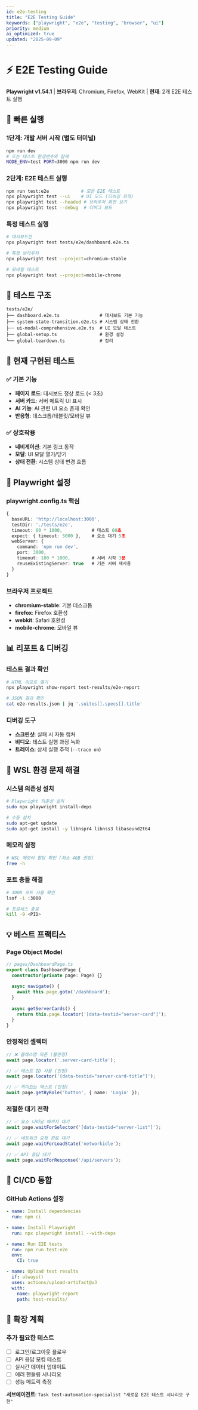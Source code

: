```yaml
---
id: e2e-testing
title: "E2E Testing Guide"
keywords: ["playwright", "e2e", "testing", "browser", "ui"]
priority: medium
ai_optimized: true
updated: "2025-09-09"
---
```


# ⚡ E2E Testing Guide

**Playwright v1.54.1** | **브라우저**: Chromium, Firefox, WebKit | **현재**: 2개 E2E 테스트 실행

## 🚀 빠른 실행

### 1단계: 개발 서버 시작 (별도 터미널)
```bash
npm run dev
# 또는 테스트 환경변수와 함께
NODE_ENV=test PORT=3000 npm run dev
```

### 2단계: E2E 테스트 실행
```bash
npm run test:e2e            # 모든 E2E 테스트
npx playwright test --ui    # UI 모드 (디버깅 최적)
npx playwright test --headed # 브라우저 화면 보기
npx playwright test --debug  # 디버그 모드
```

### 특정 테스트 실행
```bash
# 대시보드만
npx playwright test tests/e2e/dashboard.e2e.ts

# 특정 브라우저
npx playwright test --project=chromium-stable

# 모바일 테스트
npx playwright test --project=mobile-chrome
```

## 📁 테스트 구조

```
tests/e2e/
├── dashboard.e2e.ts               # 대시보드 기본 기능
├── system-state-transition.e2e.ts # 시스템 상태 전환
├── ui-modal-comprehensive.e2e.ts  # UI 모달 테스트
├── global-setup.ts                # 환경 설정
└── global-teardown.ts             # 정리
```

## 🎯 현재 구현된 테스트

### ✅ 기본 기능
- **페이지 로드**: 대시보드 정상 로드 (< 3초)
- **서버 카드**: 서버 메트릭 UI 표시
- **AI 기능**: AI 관련 UI 요소 존재 확인
- **반응형**: 데스크톱/태블릿/모바일 뷰

### ✅ 상호작용
- **네비게이션**: 기본 링크 동작
- **모달**: UI 모달 열기/닫기
- **상태 전환**: 시스템 상태 변경 흐름

## 🔧 Playwright 설정

### playwright.config.ts 핵심
```typescript
{
  baseURL: 'http://localhost:3000',
  testDir: './tests/e2e',
  timeout: 60 * 1000,           # 테스트 60초
  expect: { timeout: 5000 },    # 요소 대기 5초
  webServer: {
    command: 'npm run dev',
    port: 3000,
    timeout: 180 * 1000,        # 서버 시작 3분
    reuseExistingServer: true   # 기존 서버 재사용
  }
}
```

### 브라우저 프로젝트
- **chromium-stable**: 기본 데스크톱
- **firefox**: Firefox 호환성
- **webkit**: Safari 호환성
- **mobile-chrome**: 모바일 뷰

## 📊 리포트 & 디버깅

### 테스트 결과 확인
```bash
# HTML 리포트 열기
npx playwright show-report test-results/e2e-report

# JSON 결과 확인
cat e2e-results.json | jq '.suites[].specs[].title'
```

### 디버깅 도구
- **스크린샷**: 실패 시 자동 캡처
- **비디오**: 테스트 실행 과정 녹화
- **트레이스**: 상세 실행 추적 (`--trace on`)

## 🐛 WSL 환경 문제 해결

### 시스템 의존성 설치
```bash
# Playwright 의존성 설치
sudo npx playwright install-deps

# 수동 설치
sudo apt-get update
sudo apt-get install -y libnspr4 libnss3 libasound2t64
```

### 메모리 설정
```bash
# WSL 메모리 할당 확인 (최소 4GB 권장)
free -h
```

### 포트 충돌 해결
```bash
# 3000 포트 사용 확인
lsof -i :3000

# 프로세스 종료
kill -9 <PID>
```

## 💡 베스트 프랙티스

### Page Object Model
```typescript
// pages/DashboardPage.ts
export class DashboardPage {
  constructor(private page: Page) {}
  
  async navigate() {
    await this.page.goto('/dashboard');
  }
  
  async getServerCards() {
    return this.page.locator('[data-testid="server-card"]');
  }
}
```

### 안정적인 셀렉터
```typescript
// ❌ 클래스명 의존 (불안정)
await page.locator('.server-card-title');

// ✅ 테스트 ID 사용 (안정)
await page.locator('[data-testid="server-card-title"]');

// ✅ 의미있는 텍스트 (안정)
await page.getByRole('button', { name: 'Login' });
```

### 적절한 대기 전략
```typescript
// ✅ 요소 나타날 때까지 대기
await page.waitForSelector('[data-testid="server-list"]');

// ✅ 네트워크 요청 완료 대기
await page.waitForLoadState('networkidle');

// ✅ API 응답 대기
await page.waitForResponse('/api/servers');
```

## 🔄 CI/CD 통합

### GitHub Actions 설정
```yaml
- name: Install dependencies
  run: npm ci

- name: Install Playwright
  run: npx playwright install --with-deps

- name: Run E2E tests
  run: npm run test:e2e
  env:
    CI: true

- name: Upload test results
  if: always()
  uses: actions/upload-artifact@v3
  with:
    name: playwright-report
    path: test-results/
```

## 🎯 확장 계획

### 추가 필요한 테스트
- [ ] 로그인/로그아웃 플로우
- [ ] API 응답 모킹 테스트
- [ ] 실시간 데이터 업데이트
- [ ] 에러 핸들링 시나리오
- [ ] 성능 메트릭 측정

**서브에이전트**: `Task test-automation-specialist "새로운 E2E 테스트 시나리오 구현"`